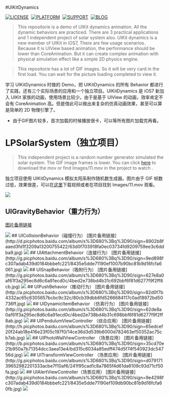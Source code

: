 #UIKitDynamics

[![LICENSE](https://img.shields.io/badge/license-MIT-green.svg?style=flat)](https://raw.githubusercontent.com/xiaofei86/UIKitDynamics/master/LICENSE)&nbsp;
[![PLATFORM](https://img.shields.io/cocoapods/p/LPNetworking.svg?style=flat)](https://developer.apple.com/library/ios/navigation/)&nbsp;
[![SUPPORT](https://img.shields.io/badge/support-iOS%207%2B%20-blue.svg?style=flat)](https://en.wikipedia.org/wiki/IOS_7)&nbsp;
[![BLOG](https://img.shields.io/badge/blog-xuyafei.cn-orange.svg?style=flat)](http://xuyafei.cn)&nbsp;

> This repositorie is a demo of UIKit dynamics animation. All the dynamic behaviors are practiced. There are 3 practical applications and 1 independent project of solar system also. UIKit dynamics is a new member of UIKit in iOS7, There are few usage scenarios. Because it is UIView based animation, the performance should be lower than CoreAnimation. But it can create complex animation with physical simulation effect like a simple 2D physics engine.  

> This repositorie has a lot of GIF images. So it will be very card in the first load. You can wait for the picture loading completed to view it.

学习 UIKitDynamics 时做的 Demo，把 UIKitDynamics 的所有 Behavior 都进行了实践，还有三个实际场景的应用和一个独立项目。UIKitDynamics 是 iOS7 新加入 UIKIt 家族的动画，使用场景比较少。由于是基于 UIView 的动画，效率肯定不会有 CoreAnimation 高。但是借此可以做出来复杂的仿真动画效果，甚至可以算是简单的 2D 物理引擎了。



* 由于GIF图片较多，首次加载的时候播放很卡，可以等所有图片加载完再看。

# LPSolarSystem（独立项目）

> This independent project is a random number generator simulated the solar system. The GIF image frames is lower. You can click [here](https://github.com/xiaofei86/UIKit-Dynamics/raw/master/Images/11.mov) to download the mov or find Images/11.mov in the project to watch .  

独立项目使用 UIKitDynamics 模拟太阳系制作随机数生成器。图片由于 GIF 帧数过低，效果很差，可以在[这里](https://github.com/xiaofei86/UIKit-Dynamics/raw/master/Images/11.mov)下载视频或者在项目找到 Images/11.mov 观看。

<img src = "https://github.com/xiaofei86/UIKit-Dynamics/raw/master/Images/11.gif">

## UIGravityBehavior（重力行为）
[图片备用链接](http://g.picphotos.baidu.com/album/s%3D680%3Bq%3D90/sign=9090b90bc81b9d168ec79969c3e5c5b2/a8773912b31bb0511e4f98fc307adab44bede0ff.jpg)

<img src = "https://github.com/xiaofei86/UIKit-Dynamics/raw/master/Images/1.gif">
## UICollisionBehavior（碰撞行为）
[图片备用链接](http://d.picphotos.baidu.com/album/s%3D680%3Bq%3D90/sign=8902b8faaed3fd1f3209a13200755422/63d0f703918fa0ec03734fd9209759ee3c6ddba9.jpg)

<img src = "https://github.com/xiaofei86/UIKit-Dynamics/raw/master/Images/2.gif">
## UIAttachmentBehavior（连接行为）
[图片备用链接](http://g.picphotos.baidu.com/album/s%3D680%3Bq%3D90/sign=9ed898fc307adab439d0184bbbefc221/8435e5dde71190ef1007b90bc81b9d16fcfa6061.jpg)

<img src = "https://github.com/xiaofei86/UIKit-Dynamics/raw/master/Images/3.gif">
## UISnapBehavior（吸附行为）
[图片备用链接](http://g.picphotos.baidu.com/album/s%3D680%3Bq%3D90/sign=627e8a0af61f3a295ec8d6c6a91ecd0c/4bed2e738bd4b31c692bbf6f81d6277f9f2ff8cb.jpg)

<img src = "https://github.com/xiaofei86/UIKit-Dynamics/raw/master/Images/4.gif">
## UIPushBehavior（推动行为）
[图片备用链接](http://a.picphotos.baidu.com/album/s%3D680%3Bq%3D90/sign=82d0f7b4332ac65c6305657bcbc9c32c/80cb39dbb6fd5266684117c0ad18972bd50736ff.jpg)

<img src = "https://github.com/xiaofei86/UIKit-Dynamics/raw/master/Images/5.gif">
## UIDynamicItemBehavior （仿真行为）
[图片备用链接](http://g.picphotos.baidu.com/album/s%3D680%3Bq%3D90/sign=62de8a0af61f3a295ec8d6c6a91ecd0c/4bed2e738bd4b31c698bbf6f81d6277f9f2ff8ab.jpg)

<img src = "https://github.com/xiaofei86/UIKit-Dynamics/raw/master/Images/6.gif">
## UIPendulumViewController （综合应用）
[图片备用链接](http://h.picphotos.baidu.com/album/s%3D680%3Bq%3D90/sign=65edcef20f24ab18e416e23f05c197f0/14ce36d3d539b6000d782463ef50352ac75cb7ab.jpg)

<img src = "https://github.com/xiaofei86/UIKit-Dynamics/raw/master/Images/7.gif">
## UIPhotoWallViewController （场景应用）
[图片备用链接](http://b.picphotos.baidu.com/album/s%3D680%3Bq%3D90/sign=35cd70e21b950a7b71354dcc3aea13e4/bd315c6034a85edff474d5f74f540923dc54756d.jpg)

<img src = "https://github.com/xiaofei86/UIKit-Dynamics/raw/master/Images/8.gif">
## UITransformViewController （场景应用）
[图片备用链接](http://g.picphotos.baidu.com/album/s%3D680%3Bq%3D90/sign=d07917139652982201333acbe7f10af6/241f95cad1c8a7865f4d61da6109c93d71cf50fa.jpg)

<img src = "https://github.com/xiaofei86/UIKit-Dynamics/raw/master/Images/9.gif">
## UIAlertViewController（场景应用）
[图片备用链接](http://g.picphotos.baidu.com/album/s%3D680%3Bq%3D90/sign=9e4298fc307adab439d0184bbbefc221/8435e5dde71190ef109db90bc81b9d16fcfa60fb.jpg)

<img src = "https://github.com/xiaofei86/UIKit-Dynamics/raw/master/Images/10.gif">

